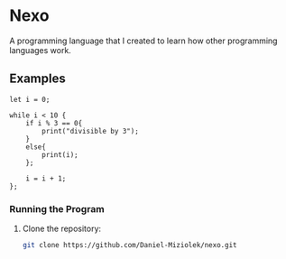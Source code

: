 # Nexo

A programming language that I created to learn how other programming languages work.


## Examples

    let i = 0;

    while i < 10 {
        if i % 3 == 0{
            print("divisible by 3");
        }
        else{
            print(i);
        };

        i = i + 1;
    };

  
   


### Running the Program

1. Clone the repository:

   ```bash
   git clone https://github.com/Daniel-Miziolek/nexo.git
